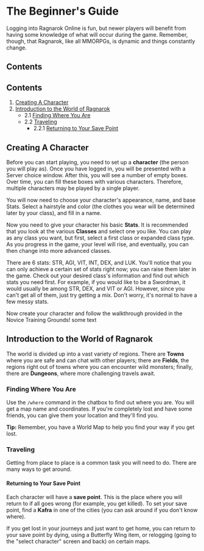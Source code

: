 # The Beginner's Guide

Logging into Ragnarok Online is fun, but newer players will benefit from having some knowledge of what will occur during the game. Remember, though, that Ragnarok, like all MMORPGs, is dynamic and things constantly change.

## **Contents**
## Contents
1. [Creating A Character](#creating-a-character)
2. [Introduction to the World of Ragnarok](#introduction-to-the-world-of-ragnarok)
    - 2.1 [Finding Where You Are](#finding-where-you-are)
    - 2.2 [Traveling](#traveling)
        - 2.2.1 [Returning to Your Save Point](#returning-to-your-save-point)


## **Creating A Character**

Before you can start playing, you need to set up a **character** (the person you will play as). Once you have logged in, you will be presented with a Server choice window. After this, you will see a number of empty boxes. Over time, you can fill these boxes with various characters. Therefore, multiple characters may be played by a single player.

You will now need to choose your character's appearance, name, and base Stats. Select a hairstyle and color (the clothes you wear will be determined later by your class), and fill in a name.

Now you need to give your character his basic **Stats**. It is recommended that you look at the various **Classes** and select one you like. You can play as any class you want, but first, select a first class or expanded class type. As you progress in the game, your level will rise, and eventually, you can then change into more advanced classes.

There are 6 stats: STR, AGI, VIT, INT, DEX, and LUK. You'll notice that you can only achieve a certain set of stats right now; you can raise them later in the game. Check out your desired class's information and find out which stats you need first. For example, if you would like to be a Swordman, it would usually be among STR, DEX, and VIT or AGI. However, since you can't get all of them, just try getting a mix. Don't worry, it's normal to have a few messy stats.

Now create your character and follow the walkthrough provided in the Novice Training Grounds! <copylink> some text </copylink>

## **Introduction to the World of Ragnarok**

The world is divided up into a vast variety of regions. There are **Towns** where you are safe and can chat with other players; there are **Fields**, the regions right out of towns where you can encounter wild monsters; finally, there are **Dungeons**, where more challenging travels await.

### **Finding Where You Are**

Use the `/where` command in the chatbox to find out where you are. You will get a map name and coordinates. If you're completely lost and have some friends, you can give them your location and they'll find you.

**Tip:** Remember, you have a World Map to help you find your way if you get lost.

### **Traveling**

Getting from place to place is a common task you will need to do. There are many ways to get around.

#### Returning to Your Save Point

Each character will have a **save point**. This is the place where you will return to if all goes wrong (for example, you get killed). To set your save point, find a **Kafra** in one of the cities (you can ask around if you don't know where).

If you get lost in your journeys and just want to get home, you can return to your save point by dying, using a Butterfly Wing item, or relogging (going to the "select character" screen and back) on certain maps.
